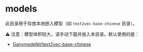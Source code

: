 # models

此目录用于存放本地嵌入模型（如 `text2vec-base-chinese` 目录）。

⚠️ 注意：模型体积较大，请手动下载并放入本目录。默认使用的是：
- [GanymedeNil/text2vec-base-chinese](https://huggingface.co/GanymedeNil/text2vec-base-chinese)
